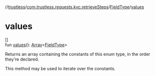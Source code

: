 //[trustless](../../../index.md)/[com.trustless.requests.kyc.retrieveSteps](../index.md)/[FieldType](index.md)/[values](values.md)

# values

[]\
fun [values](values.md)(): [Array](https://kotlinlang.org/api/latest/jvm/stdlib/kotlin/-array/index.html)&lt;[FieldType](index.md)&gt;

Returns an array containing the constants of this enum type, in the order they're declared.

This method may be used to iterate over the constants.
